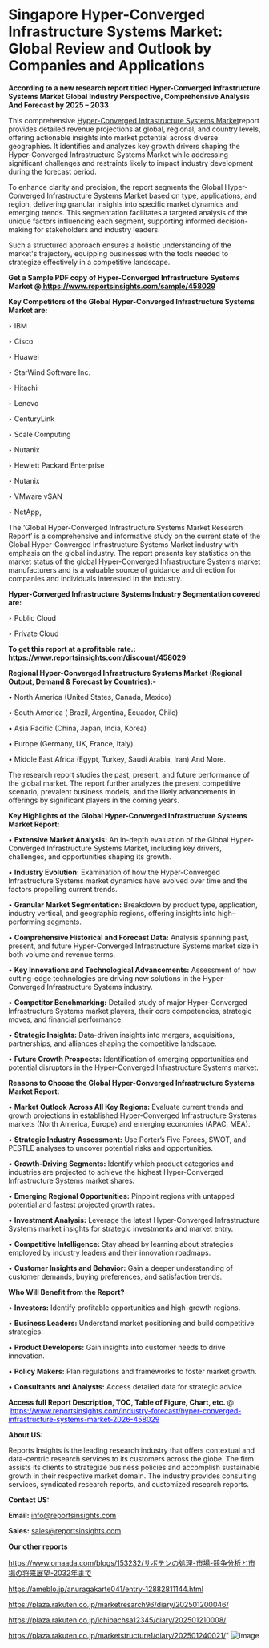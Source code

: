 # Singapore Hyper-Converged Infrastructure Systems Market: Global Review and Outlook by Companies and Applications

<strong>According to a new research report titled Hyper-Converged Infrastructure Systems Market Global Industry Perspective, Comprehensive Analysis And Forecast by 2025 – 2033</strong>

This comprehensive <a href=https://www.reportsinsights.com/sample/458029>Hyper-Converged Infrastructure Systems Market</a>report provides detailed revenue projections at global, regional, and country levels, offering actionable insights into market potential across diverse geographies. It identifies and analyzes key growth drivers shaping the Hyper-Converged Infrastructure Systems Market while addressing significant challenges and restraints likely to impact industry development during the forecast period.

To enhance clarity and precision, the report segments the Global Hyper-Converged Infrastructure Systems Market based on type, applications, and region, delivering granular insights into specific market dynamics and emerging trends. This segmentation facilitates a targeted analysis of the unique factors influencing each segment, supporting informed decision-making for stakeholders and industry leaders.

Such a structured approach ensures a holistic understanding of the market's trajectory, equipping businesses with the tools needed to strategize effectively in a competitive landscape.

<strong>Get a Sample PDF copy of Hyper-Converged Infrastructure Systems Market </strong><strong>@<a href=https://www.reportsinsights.com/sample/458029 style=color:#0000ff;> https://www.reportsinsights.com/sample/458029</a></strong></font>

<strong>Key Competitors of the Global Hyper-Converged Infrastructure Systems Market are:</strong>

‣ IBM

‣ Cisco

‣ Huawei

‣ StarWind Software Inc.

‣ Hitachi

‣ Lenovo

‣ CenturyLink

‣ Scale Computing

‣ Nutanix

‣ Hewlett Packard Enterprise

‣ Nutanix

‣ VMware vSAN

‣ NetApp,

The ‘Global Hyper-Converged Infrastructure Systems Market Research Report’ is a comprehensive and informative study on the current state of the Global Hyper-Converged Infrastructure Systems Market industry with emphasis on the global industry. The report presents key statistics on the market status of the global Hyper-Converged Infrastructure Systems market manufacturers and is a valuable source of guidance and direction for companies and individuals interested in the industry.

<strong>Hyper-Converged Infrastructure Systems Industry Segmentation covered are:</strong>

‣ Public Cloud

‣ Private Cloud

<strong>To get this report at a profitable rate.: <a href=https://www.reportsinsights.com/discount/458029 style=color:#0000ff;>https://www.reportsinsights.com/discount/458029</a></strong></font>

<strong>Regional Hyper-Converged Infrastructure Systems Market (Regional Output, Demand &amp; Forecast by Countries):-</strong>

• North America (United States, Canada, Mexico)

• South America ( Brazil, Argentina, Ecuador, Chile)

• Asia Pacific (China, Japan, India, Korea)

• Europe (Germany, UK, France, Italy)

• Middle East Africa (Egypt, Turkey, Saudi Arabia, Iran) And More.

The research report studies the past, present, and future performance of the global market. The report further analyzes the present competitive scenario, prevalent business models, and the likely advancements in offerings by significant players in the coming years.

<strong>Key Highlights of the Global Hyper-Converged Infrastructure Systems Market Report:</strong>

• <strong>Extensive Market Analysis:</strong> An in-depth evaluation of the Global Hyper-Converged Infrastructure Systems Market, including key drivers, challenges, and opportunities shaping its growth.

• <strong>Industry Evolution:</strong> Examination of how the Hyper-Converged Infrastructure Systems market dynamics have evolved over time and the factors propelling current trends.

• <strong>Granular Market Segmentation:</strong> Breakdown by product type, application, industry vertical, and geographic regions, offering insights into high-performing segments.

• <strong>Comprehensive Historical and Forecast Data:</strong> Analysis spanning past, present, and future Hyper-Converged Infrastructure Systems market size in both volume and revenue terms.

• <strong>Key Innovations and Technological Advancements:</strong> Assessment of how cutting-edge technologies are driving new solutions in the Hyper-Converged Infrastructure Systems industry.

• <strong>Competitor Benchmarking:</strong> Detailed study of major Hyper-Converged Infrastructure Systems market players, their core competencies, strategic moves, and financial performance.

• <strong>Strategic Insights:</strong> Data-driven insights into mergers, acquisitions, partnerships, and alliances shaping the competitive landscape.

• <strong>Future Growth Prospects:</strong> Identification of emerging opportunities and potential disruptors in the Hyper-Converged Infrastructure Systems market.

<strong>Reasons to Choose the Global Hyper-Converged Infrastructure Systems Market Report:</strong>

• <strong>Market Outlook Across All Key Regions:</strong> Evaluate current trends and growth projections in established Hyper-Converged Infrastructure Systems markets (North America, Europe) and emerging economies (APAC, MEA).

• <strong>Strategic Industry Assessment:</strong> Use Porter’s Five Forces, SWOT, and PESTLE analyses to uncover potential risks and opportunities.

• <strong>Growth-Driving Segments:</strong> Identify which product categories and industries are projected to achieve the highest Hyper-Converged Infrastructure Systems market shares.

• <strong>Emerging Regional Opportunities:</strong> Pinpoint regions with untapped potential and fastest projected growth rates.

• <strong>Investment Analysis:</strong> Leverage the latest Hyper-Converged Infrastructure Systems market insights for strategic investments and market entry.

• <strong>Competitive Intelligence:</strong> Stay ahead by learning about strategies employed by industry leaders and their innovation roadmaps.

• <strong>Customer Insights and Behavior:</strong> Gain a deeper understanding of customer demands, buying preferences, and satisfaction trends.

<strong>Who Will Benefit from the Report?</strong>

• <strong>Investors:</strong> Identify profitable opportunities and high-growth regions.

• <strong>Business Leaders:</strong> Understand market positioning and build competitive strategies.

• <strong>Product Developers:</strong> Gain insights into customer needs to drive innovation.

• <strong>Policy Makers:</strong> Plan regulations and frameworks to foster market growth.

• <strong>Consultants and Analysts:</strong> Access detailed data for strategic advice.
</ul>
<strong>Access full Report Description, TOC, Table of Figure, Chart, etc. </strong>@  <a href=https://www.reportsinsights.com/industry-forecast/hyper-converged-infrastructure-systems-market-2026-458029 style=color:#0000ff;>https://www.reportsinsights.com/industry-forecast/hyper-converged-infrastructure-systems-market-2026-458029</a></font>

<strong><strong>About US</strong>:</strong>

Reports Insights is the leading research industry that offers contextual and data-centric research services to its customers across the globe. The firm assists its clients to strategize business policies and accomplish sustainable growth in their respective market domain. The industry provides consulting services, syndicated research reports, and customized research reports.

<strong>Contact US:</strong>

<p class=""""><b>Email:</b> <a href=mailto:info@reportsinsights.com>info@reportsinsights.com</a></p>
<p class=""""><b>Sales:</b> <a href=mailto:sales@reportsinsights.com>sales@reportsinsights.com</a></p>

<strong>Our other reports</strong>

<a href=https://www.omaada.com/blogs/153232/サボテンの処理-市場-競争分析と市場の将来展望-2032年まで>https://www.omaada.com/blogs/153232/サボテンの処理-市場-競争分析と市場の将来展望-2032年まで</a>

<a href=https://ameblo.jp/anuragakarte041/entry-12882811144.html>https://ameblo.jp/anuragakarte041/entry-12882811144.html</a>

<a href=https://plaza.rakuten.co.jp/marketresarch96/diary/202501200046/>https://plaza.rakuten.co.jp/marketresarch96/diary/202501200046/</a>

<a href=https://plaza.rakuten.co.jp/ichibachsa12345/diary/202501210008/>https://plaza.rakuten.co.jp/ichibachsa12345/diary/202501210008/</a>

<a href=https://plaza.rakuten.co.jp/marketstructure1/diary/202501240021/>https://plaza.rakuten.co.jp/marketstructure1/diary/202501240021/</a>"
![image](https://github.com/user-attachments/assets/fbb751b3-2047-45e8-a41d-4722c49633b3)
